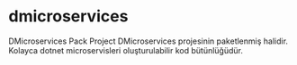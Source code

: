 # dmicroservices
DMicroservices Pack Project
DMicroservices projesinin paketlenmiş halidir.
Kolayca dotnet microservisleri oluşturulabilir kod bütünlüğüdür.
